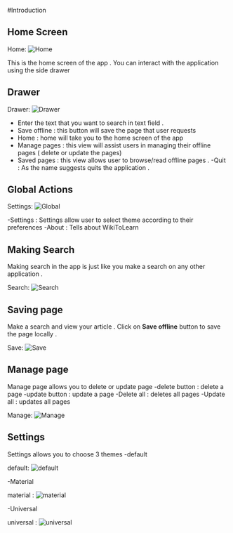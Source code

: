 #Introduction 

## Home Screen

Home: ![Home](/home.png "home")

This is the home screen of the app . You can interact with the application using the side drawer



## Drawer 

Drawer: ![Drawer](/drawer.png "drawer")

- Enter the text that you want to search in text field .
- Save offline : this button will save the page that user requests
- Home : home will take you to the home screen of the app
- Manage pages : this view will assist users in managing their offline pages ( delete or update the 	pages)
- Saved pages :  this view allows user  to browse/read offline pages . 
-Quit : As the name suggests quits the application . 

## Global Actions

Settings: ![Global](/settings.png "settings")

-Settings : Settings allow user to select theme according to their preferences 
-About : Tells about WikiToLearn 


## Making Search 

Making search in the app is just like you make a search on any other application . 

Search: ![Search](/search.gif "search")

## Saving page 

Make a search and view your article . Click on **Save offline** button to save the page locally .

Save: ![Save](/save.gif "save")

## Manage page 

Manage page allows you to delete or update page 
-delete button : delete a page
-update button : update a page
-Delete all : deletes all pages
-Update all : updates all pages 

Manage: ![Manage](/manage.png "Manage")


## Settings 

Settings allows you to choose 3 themes 
-default

default: ![default](/default.png "default")

-Material

material : ![material](/home.png "material")

-Universal

universal : ![universal](/universal.png "universal")


